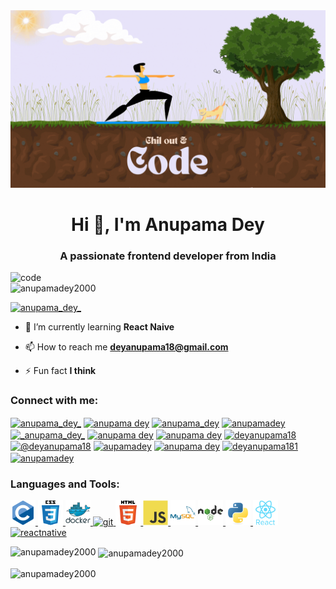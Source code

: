 <img  alt="chill"  src="chill.gif"/>
<h1 align="center">Hi 👋, I'm Anupama Dey</h1>
<h3 align="center">A passionate frontend developer from India</h3>
<img align="right" alt="code" width="600px" src="logo.gif"/>
<p align="left"> <img src="https://komarev.com/ghpvc/?username=anupamadey2000&label=Profile%20views&color=0e75b6&style=flat" alt="anupamadey2000" /> </p>


<p align="left"> <a href="https://twitter.com/anupama_dey_" target="blank"><img src="https://img.shields.io/twitter/follow/anupama_dey_?logo=twitter&style=for-the-badge" alt="anupama_dey_" /></a> </p>

- 🌱 I’m currently learning **React Naive**

- 📫 How to reach me **deyanupama18@gmail.com**

- ⚡ Fun fact **I think**

<h3 align="left">Connect with me:</h3>
<p align="left">
<a href="https://twitter.com/anupama_dey_" target="blank"><img align="center" src="https://raw.githubusercontent.com/rahuldkjain/github-profile-readme-generator/master/src/images/icons/Social/twitter.svg" alt="anupama_dey_" height="30" width="40" /></a>
<a href="https://linkedin.com/in/anupama dey" target="blank"><img align="center" src="https://raw.githubusercontent.com/rahuldkjain/github-profile-readme-generator/master/src/images/icons/Social/linked-in-alt.svg" alt="anupama dey" height="30" width="40" /></a>
<a href="https://stackoverflow.com/users/anupama_dey" target="blank"><img align="center" src="https://raw.githubusercontent.com/rahuldkjain/github-profile-readme-generator/master/src/images/icons/Social/stack-overflow.svg" alt="anupama_dey" height="30" width="40" /></a>
<a href="https://kaggle.com/anupamadey" target="blank"><img align="center" src="https://raw.githubusercontent.com/rahuldkjain/github-profile-readme-generator/master/src/images/icons/Social/kaggle.svg" alt="anupamadey" height="30" width="40" /></a>
<a href="https://instagram.com/_anupama_dey_" target="blank"><img align="center" src="https://raw.githubusercontent.com/rahuldkjain/github-profile-readme-generator/master/src/images/icons/Social/instagram.svg" alt="_anupama_dey_" height="30" width="40" /></a>
<a href="https://dribbble.com/anupama dey" target="blank"><img align="center" src="https://raw.githubusercontent.com/rahuldkjain/github-profile-readme-generator/master/src/images/icons/Social/dribbble.svg" alt="anupama dey" height="30" width="40" /></a>
<a href="https://www.behance.net/anupama dey" target="blank"><img align="center" src="https://raw.githubusercontent.com/rahuldkjain/github-profile-readme-generator/master/src/images/icons/Social/behance.svg" alt="anupama dey" height="30" width="40" /></a>
<a href="https://www.codechef.com/users/deyanupama18" target="blank"><img align="center" src="https://cdn.jsdelivr.net/npm/simple-icons@3.1.0/icons/codechef.svg" alt="deyanupama18" height="30" width="40" /></a>
<a href="https://www.hackerrank.com/@deyanupama18" target="blank"><img align="center" src="https://raw.githubusercontent.com/rahuldkjain/github-profile-readme-generator/master/src/images/icons/Social/hackerrank.svg" alt="@deyanupama18" height="30" width="40" /></a>
<a href="https://www.leetcode.com/aupamadey" target="blank"><img align="center" src="https://raw.githubusercontent.com/rahuldkjain/github-profile-readme-generator/master/src/images/icons/Social/leet-code.svg" alt="aupamadey" height="30" width="40" /></a>
<a href="https://www.hackerearth.com/anupama dey" target="blank"><img align="center" src="https://raw.githubusercontent.com/rahuldkjain/github-profile-readme-generator/master/src/images/icons/Social/hackerearth.svg" alt="anupama dey" height="30" width="40" /></a>
<a href="https://auth.geeksforgeeks.org/user/deyanupama181" target="blank"><img align="center" src="https://raw.githubusercontent.com/rahuldkjain/github-profile-readme-generator/master/src/images/icons/Social/geeks-for-geeks.svg" alt="deyanupama181" height="30" width="40" /></a>
<a href="https://discord.gg/anupamadey" target="blank"><img align="center" src="https://raw.githubusercontent.com/rahuldkjain/github-profile-readme-generator/master/src/images/icons/Social/discord.svg" alt="anupamadey" height="30" width="40" /></a>
</p>

<h3 align="left">Languages and Tools:</h3>
<p align="left"> <a href="https://www.cprogramming.com/" target="_blank" rel="noreferrer"> <img src="https://raw.githubusercontent.com/devicons/devicon/master/icons/c/c-original.svg" alt="c" width="40" height="40"/> </a> <a href="https://www.w3schools.com/css/" target="_blank" rel="noreferrer"> <img src="https://raw.githubusercontent.com/devicons/devicon/master/icons/css3/css3-original-wordmark.svg" alt="css3" width="40" height="40"/> </a> <a href="https://www.docker.com/" target="_blank" rel="noreferrer"> <img src="https://raw.githubusercontent.com/devicons/devicon/master/icons/docker/docker-original-wordmark.svg" alt="docker" width="40" height="40"/> </a> <a href="https://git-scm.com/" target="_blank" rel="noreferrer"> <img src="https://www.vectorlogo.zone/logos/git-scm/git-scm-icon.svg" alt="git" width="40" height="40"/> </a> <a href="https://www.w3.org/html/" target="_blank" rel="noreferrer"> <img src="https://raw.githubusercontent.com/devicons/devicon/master/icons/html5/html5-original-wordmark.svg" alt="html5" width="40" height="40"/> </a> <a href="https://developer.mozilla.org/en-US/docs/Web/JavaScript" target="_blank" rel="noreferrer"> <img src="https://raw.githubusercontent.com/devicons/devicon/master/icons/javascript/javascript-original.svg" alt="javascript" width="40" height="40"/> </a> <a href="https://www.mysql.com/" target="_blank" rel="noreferrer"> <img src="https://raw.githubusercontent.com/devicons/devicon/master/icons/mysql/mysql-original-wordmark.svg" alt="mysql" width="40" height="40"/> </a> <a href="https://nodejs.org" target="_blank" rel="noreferrer"> <img src="https://raw.githubusercontent.com/devicons/devicon/master/icons/nodejs/nodejs-original-wordmark.svg" alt="nodejs" width="40" height="40"/> </a> <a href="https://www.python.org" target="_blank" rel="noreferrer"> <img src="https://raw.githubusercontent.com/devicons/devicon/master/icons/python/python-original.svg" alt="python" width="40" height="40"/> </a> <a href="https://reactjs.org/" target="_blank" rel="noreferrer"> <img src="https://raw.githubusercontent.com/devicons/devicon/master/icons/react/react-original-wordmark.svg" alt="react" width="40" height="40"/> </a> <a href="https://reactnative.dev/" target="_blank" rel="noreferrer"> <img src="https://reactnative.dev/img/header_logo.svg" alt="reactnative" width="40" height="40"/> </a> </p>

<p><img align="left" src="https://github-readme-stats.vercel.app/api/top-langs?username=anupamadey2000&show_icons=true&locale=en&layout=compact" alt="anupamadey2000" /></p>

<p>&nbsp;<img align="center" src="https://github-readme-stats.vercel.app/api?username=anupamadey2000&show_icons=true&locale=en" alt="anupamadey2000" /></p>

<p><img align="center" src="https://github-readme-streak-stats.herokuapp.com/?user=anupamadey2000&" alt="anupamadey2000" /></p>

